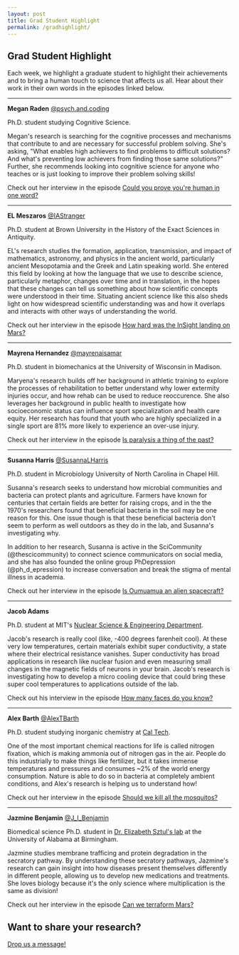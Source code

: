 ```yaml
---
layout: post
title: Grad Student Highlight
permalink: /gradhighlight/
---
```


## Grad Student Highlight
Each week, we highlight a graduate student to highlight their achievements and to bring a human touch to science that affects us all. Hear about their work in their own words in the episodes linked below.

---------------------------------------------------------------------------------

**Megan Raden**
[@psych.and.coding](https://www.instagram.com/psych.and.coding)

Ph.D. student studying Cognitive Science.

Megan's research is searching for the cognitive processes and mechanisms that contribute to and are necessary for successful problem solving. She's asking, "What enables high achievers to find problems to difficult solutions? And what's preventing low achievers from finding those same solutions?" Further, she recommends looking into cognitive science for anyone who teaches or is just looking to improve their problem solving skills!

Check out her interview in the episode [Could you prove you're human in one word?](http://paperboyspodcast.com/Minimal-Turing-Test/)

---------------------------------------------------------------------------------

**EL Meszaros**
[@IAStranger](https://www.instagram.com/IAStranger/)

Ph.D. student at Brown University in the History of the Exact Sciences in Antiquity.

EL's research studies the formation, application, transmission, and impact of mathematics, astronomy, and physics in the ancient world, particularly ancient Mesopotamia and the Greek and Latin speaking world. She entered this field by looking at how the language that we use to describe science, particularly metaphor, changes over time and in translation, in the hopes that these changes can tell us something about how scientific concepts were understood in their time. Situating ancient science like this also sheds light on how widespread scientific understanding was and how it overlaps and interacts with other ways of understanding the world.

Check out her interview in the episode [How hard was the InSight landing on Mars?](http://paperboyspodcast.com/InSight/)

---------------------------------------------------------------------------------

**Mayrena Hernandez**
[@mayrenaisamar](https://www.instagram.com/mayrenaisamar/)

Ph.D. student in biomechanics at the University of Wisconsin in Madison.

Maryena's research builds off her background in athletic training to explore the processes of rehabilitation to better understand why lower extermity injuries occur, and how rehab can be used to reduce reoccurence. She also leverages her background in public health to investigate how socioeconomic status can influence sport specialization and health care equity. Her research has found that youth who are highly specialized in a single sport are 81% more likely to experience an over-use injury.

Check out her interview in the episode [Is paralysis a thing of the past?](http://paperboyspodcast.com/Is-paralysis-a-thing-of-the-past/)

---------------------------------------------------------------------------------

**Susanna Harris**
[@SusannaLHarris](https://www.instagram.com/susannalharris/)

Ph.D. student in Microbiology University of North Carolina in Chapel Hill.

Susanna's research seeks to understand how microbial communities and bacteria can protect plants and agriculture. Farmers have known for centuries that certain fields are better for raising crops, and in the the 1970's researchers found that beneficial bacteria in the soil may be one reason for this. One issue though is that these beneficial bacteria don't seem to perform as well outdoors as they do in the lab, and Susanna's investigating why. 

In addition to her research, Susanna is active in the SciCommunity (@thescicommunity) to connect science communicators on social media, and she has also founded the online group PhDepression (@ph_d_epression) to increase conversation and break the stigma of mental illness in academia.

Check out her interview in the episode [Is Oumuamua an alien spacecraft?](http://paperboyspodcast.com/Oumuamua/)

---------------------------------------------------------------------------------

**Jacob Adams**

Ph.D. student at MIT's [Nuclear Science & Engineering Department](http://web.mit.edu/nse/).

Jacob's research is really cool (like, -400 degrees farenheit cool). At these very low temperatures, certain materials exhibit super conductivity, a state where their electrical resistance vanishes. Super conductivity has broad applications in research like nuclear fusion and even measuring small changes in the magnetic fields of neurons in your brain. Jacob's research is investigating how to develop a micro cooling device that could bring these super cool temperatures to applications outside of the lab.

Check out his interview in the episode [How many faces do you know?](http://www.paperboyspodcast.com/How-many-faces-do-you-know)

---------------------------------------------------------------------------------

**Alex Barth**
[@AlexTBarth](https://twitter.com/AlexTBarth)

Ph.D. student studying inorganic chemistry at [Cal Tech](http://agapie.caltech.edu/).

One of the most important chemical reactions for life is called nitrogen fixation, which is making ammonia out of nitrogen gas in the air. People do this industrially to make things like fertilizer, but it takes immense temperatures and pressures and consumes ~2% of the world energy consumption. Nature is able to do so in bacteria at completely ambient conditions, and Alex's research is helping us to understand how!

Check out her interview in the episode [Should we kill all the mosquitos?](http://paperboyspodcast.com/Should-we-kill-all-the-mosquitos/)

---------------------------------------------------------------------------------
**Jazmine Benjamin**
[@J_I_Benjamin](https://twitter.com/J_I_Benjamin)

Biomedical science Ph.D. student in [Dr. Elizabeth Sztul's lab](http://apps.medicine.uab.edu/facultyDirectory/FacultyData.asp?FID=7713) at the University of Alabama at Birmingham.

Jazmine studies membrane trafficing and protein degradation in the secratory pathway. By understanding these secratory pathways, Jazmine's research can gain insight into how diseases present themselves differently in different people, allowing us to develop new medications and treatments. She loves biology because it's the only science where multiplication is the same as division!

Check out her interview in the episode [Can we terraform Mars?](http://paperboyspodcast.com/Can-We-terraform-mars/)


## Want to share your research? 
[Drop us a message!](mailto:paperboyspod@gmail.com)



